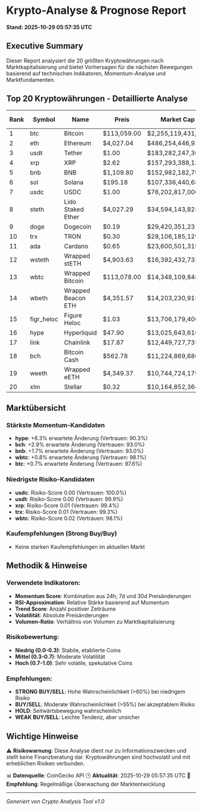 # Krypto-Analyse & Prognose Report
**Stand: 2025-10-29 05:57:35 UTC**

## Executive Summary

Dieser Report analysiert die 20 größten Kryptowährungen nach Marktkapitalisierung und bietet Vorhersagen für die nächsten Bewegungen basierend auf technischen Indikatoren, Momentum-Analyse und Marktfundamenten.

## Top 20 Kryptowährungen - Detaillierte Analyse

|   Rank | Symbol     | Name               | Preis       | Market Cap         | Wahrscheinlichkeit ↑   | Wahrscheinlichkeit ↓   | Seitwärts   | Erwartete Änderung   | Empfehlung   | Vertrauen   |
|--------|------------|--------------------|-------------|--------------------|------------------------|------------------------|-------------|----------------------|--------------|-------------|
|      1 | btc        | Bitcoin            | $113,059.00 | $2,255,119,431,006 | 42.9%                  | 35.7%                  | 21.4%       | +0.7%                | WEAK BUY     | 97.6%       |
|      2 | eth        | Ethereum           | $4,027.04   | $486,254,446,935   | 35.7%                  | 42.9%                  | 21.4%       | +0.0%                | WEAK SELL    | 94.2%       |
|      3 | usdt       | Tether             | $1.00       | $183,282,247,302   | 43.3%                  | 36.7%                  | 20.0%       | -0.0%                | WEAK BUY     | 99.9%       |
|      4 | xrp        | XRP                | $2.62       | $157,293,388,135   | 35.7%                  | 42.9%                  | 21.4%       | -0.2%                | WEAK SELL    | 99.4%       |
|      5 | bnb        | BNB                | $1,109.80   | $152,982,182,798   | 42.9%                  | 35.7%                  | 21.4%       | +1.7%                | WEAK BUY     | 93.0%       |
|      6 | sol        | Solana             | $195.18     | $107,336,440,689   | 35.7%                  | 42.9%                  | 21.4%       | -0.7%                | WEAK SELL    | 90.0%       |
|      7 | usdc       | USDC               | $1.00       | $76,202,817,000    | 43.3%                  | 36.7%                  | 20.0%       | +0.0%                | WEAK BUY     | 100.0%      |
|      8 | steth      | Lido Staked Ether  | $4,027.29   | $34,594,143,825    | 35.7%                  | 42.9%                  | 21.4%       | +0.1%                | WEAK SELL    | 94.4%       |
|      9 | doge       | Dogecoin           | $0.19       | $29,420,351,231    | 26.7%                  | 53.3%                  | 20.0%       | -3.1%                | WEAK SELL    | 88.3%       |
|     10 | trx        | TRON               | $0.30       | $28,106,185,129    | 26.7%                  | 53.3%                  | 20.0%       | -3.0%                | WEAK SELL    | 99.3%       |
|     11 | ada        | Cardano            | $0.65       | $23,600,501,319    | 26.7%                  | 53.3%                  | 20.0%       | -3.3%                | WEAK SELL    | 88.7%       |
|     12 | wsteth     | Wrapped stETH      | $4,903.63   | $16,392,432,732    | 35.7%                  | 42.9%                  | 21.4%       | +0.2%                | WEAK SELL    | 94.6%       |
|     13 | wbtc       | Wrapped Bitcoin    | $113,078.00 | $14,348,109,848    | 42.9%                  | 35.7%                  | 21.4%       | +0.8%                | WEAK BUY     | 98.1%       |
|     14 | wbeth      | Wrapped Beacon ETH | $4,351.57   | $14,203,230,915    | 35.7%                  | 42.9%                  | 21.4%       | +0.1%                | WEAK SELL    | 94.6%       |
|     15 | figr_heloc | Figure Heloc       | $1.03       | $13,706,179,406    | 27.4%                  | 38.4%                  | 34.2%       | -3.9%                | WEAK SELL    | 0.0%        |
|     16 | hype       | Hyperliquid        | $47.90      | $13,025,643,616    | 53.3%                  | 26.7%                  | 20.0%       | +6.3%                | WEAK BUY     | 90.3%       |
|     17 | link       | Chainlink          | $17.87      | $12,449,727,735    | 35.7%                  | 42.9%                  | 21.4%       | -2.5%                | WEAK SELL    | 94.6%       |
|     18 | bch        | Bitcoin Cash       | $562.78     | $11,224,869,686    | 53.3%                  | 26.7%                  | 20.0%       | +2.9%                | WEAK BUY     | 93.0%       |
|     19 | weeth      | Wrapped eETH       | $4,349.37   | $10,744,724,179    | 35.7%                  | 42.9%                  | 21.4%       | +0.2%                | WEAK SELL    | 94.6%       |
|     20 | xlm        | Stellar            | $0.32       | $10,164,852,364    | 35.7%                  | 42.9%                  | 21.4%       | -2.2%                | WEAK SELL    | 90.2%       |

## Marktübersicht

### Stärkste Momentum-Kandidaten
- **hype**: +6.3% erwartete Änderung (Vertrauen: 90.3%)
- **bch**: +2.9% erwartete Änderung (Vertrauen: 93.0%)
- **bnb**: +1.7% erwartete Änderung (Vertrauen: 93.0%)
- **wbtc**: +0.8% erwartete Änderung (Vertrauen: 98.1%)
- **btc**: +0.7% erwartete Änderung (Vertrauen: 97.6%)


### Niedrigste Risiko-Kandidaten
- **usdc**: Risiko-Score 0.00 (Vertrauen: 100.0%)
- **usdt**: Risiko-Score 0.00 (Vertrauen: 99.9%)
- **xrp**: Risiko-Score 0.01 (Vertrauen: 99.4%)
- **trx**: Risiko-Score 0.01 (Vertrauen: 99.3%)
- **wbtc**: Risiko-Score 0.02 (Vertrauen: 98.1%)


### Kaufempfehlungen (Strong Buy/Buy)
- Keine starken Kaufempfehlungen im aktuellen Markt


## Methodik & Hinweise

### Verwendete Indikatoren:
- **Momentum Score**: Kombination aus 24h, 7d und 30d Preisänderungen
- **RSI-Approximation**: Relative Stärke basierend auf Momentum
- **Trend Score**: Anzahl positiver Zeiträume
- **Volatilität**: Absolute Preisänderungen
- **Volumen-Ratio**: Verhältnis von Volumen zu Marktkapitalisierung

### Risikobewertung:
- **Niedrig (0.0-0.3)**: Stabile, etablierte Coins
- **Mittel (0.3-0.7)**: Moderate Volatilität
- **Hoch (0.7-1.0)**: Sehr volatile, spekulative Coins

### Empfehlungen:
- **STRONG BUY/SELL**: Hohe Wahrscheinlichkeit (>60%) bei niedrigem Risiko
- **BUY/SELL**: Moderate Wahrscheinlichkeit (>55%) bei akzeptablem Risiko
- **HOLD**: Seitwärtsbewegung wahrscheinlich
- **WEAK BUY/SELL**: Leichte Tendenz, aber unsicher

## Wichtige Hinweise

⚠️ **Risikowarnung**: Diese Analyse dient nur zu Informationszwecken und stellt keine Finanzberatung dar. Kryptowährungen sind hochvolatil und mit erheblichen Risiken verbunden.

📊 **Datenquelle**: CoinGecko API
🕒 **Aktualität**: 2025-10-29 05:57:35 UTC
🔄 **Empfehlung**: Regelmäßige Überwachung der Marktentwicklung

---
*Generiert von Crypto Analysis Tool v1.0*
